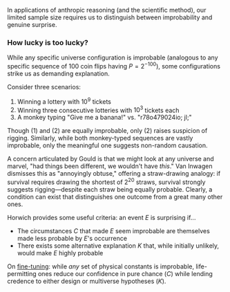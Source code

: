 In applications of anthropic reasoning (and the scientific method), our limited sample size requires us to distinguish between improbability and genuine surprise. 

### How lucky is too lucky?
While any specific universe configuration is improbable (analogous to any specific sequence of 100 coin flips having $P=2^{-100}$), some configurations strike us as demanding explanation.


Consider three scenarios:
1. Winning a lottery with $10^9$ tickets
2. Winning three consecutive lotteries with $10^3$ tickets each
3. A monkey typing "Give me a banana!" vs. "r78o479024io; jl;"

Though (1) and (2) are equally improbable, only (2) raises suspicion of rigging. Similarly, while both monkey-typed sequences are vastly improbable, only the meaningful one suggests non-random causation.

A concern articulated by Gould is that we might look at any universe and marvel, "had things been different, we wouldn't have *this*." Van Inwagen dismisses this as "annoyingly obtuse," offering a straw-drawing analogy: if survival requires drawing the shortest of $2^{20}$ straws, survival strongly suggests rigging—despite each straw being equally probable. Clearly, a condition can exist that distinguishes one outcome from a great many other ones.

Horwich provides some useful criteria: an event $E$ is surprising if...
- The circumstances $C$ that made $E$ seem improbable are themselves made less probable by $E$'s occurrence
- There exists some alternative explanation $K$ that, while initially unlikely, would make $E$ highly probable

On [fine-tuning](https://plato.stanford.edu/entries/fine-tuning/): while *any* set of physical constants is improbable, life-permitting ones reduce our confidence in pure chance ($C$) while lending credence to either design or multiverse hypotheses ($K$). 
